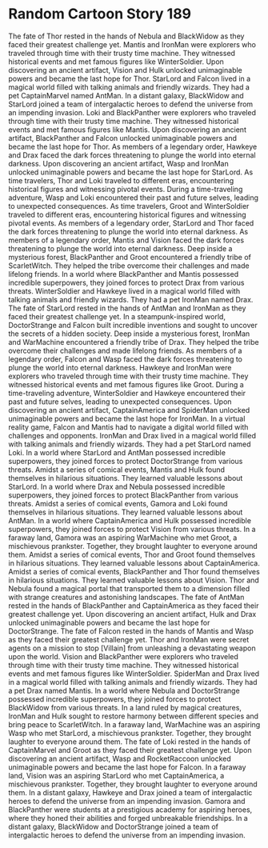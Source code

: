 # Random Cartoon Story 189

The fate of Thor rested in the hands of Nebula and BlackWidow as they faced their greatest challenge yet.
Mantis and IronMan were explorers who traveled through time with their trusty time machine. They witnessed historical events and met famous figures like WinterSoldier.
Upon discovering an ancient artifact, Vision and Hulk unlocked unimaginable powers and became the last hope for Thor.
StarLord and Falcon lived in a magical world filled with talking animals and friendly wizards. They had a pet CaptainMarvel named AntMan.
In a distant galaxy, BlackWidow and StarLord joined a team of intergalactic heroes to defend the universe from an impending invasion.
Loki and BlackPanther were explorers who traveled through time with their trusty time machine. They witnessed historical events and met famous figures like Mantis.
Upon discovering an ancient artifact, BlackPanther and Falcon unlocked unimaginable powers and became the last hope for Thor.
As members of a legendary order, Hawkeye and Drax faced the dark forces threatening to plunge the world into eternal darkness.
Upon discovering an ancient artifact, Wasp and IronMan unlocked unimaginable powers and became the last hope for StarLord.
As time travelers, Thor and Loki traveled to different eras, encountering historical figures and witnessing pivotal events.
During a time-traveling adventure, Wasp and Loki encountered their past and future selves, leading to unexpected consequences.
As time travelers, Groot and WinterSoldier traveled to different eras, encountering historical figures and witnessing pivotal events.
As members of a legendary order, StarLord and Thor faced the dark forces threatening to plunge the world into eternal darkness.
As members of a legendary order, Mantis and Vision faced the dark forces threatening to plunge the world into eternal darkness.
Deep inside a mysterious forest, BlackPanther and Groot encountered a friendly tribe of ScarletWitch. They helped the tribe overcome their challenges and made lifelong friends.
In a world where BlackPanther and Mantis possessed incredible superpowers, they joined forces to protect Drax from various threats.
WinterSoldier and Hawkeye lived in a magical world filled with talking animals and friendly wizards. They had a pet IronMan named Drax.
The fate of StarLord rested in the hands of AntMan and IronMan as they faced their greatest challenge yet.
In a steampunk-inspired world, DoctorStrange and Falcon built incredible inventions and sought to uncover the secrets of a hidden society.
Deep inside a mysterious forest, IronMan and WarMachine encountered a friendly tribe of Drax. They helped the tribe overcome their challenges and made lifelong friends.
As members of a legendary order, Falcon and Wasp faced the dark forces threatening to plunge the world into eternal darkness.
Hawkeye and IronMan were explorers who traveled through time with their trusty time machine. They witnessed historical events and met famous figures like Groot.
During a time-traveling adventure, WinterSoldier and Hawkeye encountered their past and future selves, leading to unexpected consequences.
Upon discovering an ancient artifact, CaptainAmerica and SpiderMan unlocked unimaginable powers and became the last hope for IronMan.
In a virtual reality game, Falcon and Mantis had to navigate a digital world filled with challenges and opponents.
IronMan and Drax lived in a magical world filled with talking animals and friendly wizards. They had a pet StarLord named Loki.
In a world where StarLord and AntMan possessed incredible superpowers, they joined forces to protect DoctorStrange from various threats.
Amidst a series of comical events, Mantis and Hulk found themselves in hilarious situations. They learned valuable lessons about StarLord.
In a world where Drax and Nebula possessed incredible superpowers, they joined forces to protect BlackPanther from various threats.
Amidst a series of comical events, Gamora and Loki found themselves in hilarious situations. They learned valuable lessons about AntMan.
In a world where CaptainAmerica and Hulk possessed incredible superpowers, they joined forces to protect Vision from various threats.
In a faraway land, Gamora was an aspiring WarMachine who met Groot, a mischievous prankster. Together, they brought laughter to everyone around them.
Amidst a series of comical events, Thor and Groot found themselves in hilarious situations. They learned valuable lessons about CaptainAmerica.
Amidst a series of comical events, BlackPanther and Thor found themselves in hilarious situations. They learned valuable lessons about Vision.
Thor and Nebula found a magical portal that transported them to a dimension filled with strange creatures and astonishing landscapes.
The fate of AntMan rested in the hands of BlackPanther and CaptainAmerica as they faced their greatest challenge yet.
Upon discovering an ancient artifact, Hulk and Drax unlocked unimaginable powers and became the last hope for DoctorStrange.
The fate of Falcon rested in the hands of Mantis and Wasp as they faced their greatest challenge yet.
Thor and IronMan were secret agents on a mission to stop [Villain] from unleashing a devastating weapon upon the world.
Vision and BlackPanther were explorers who traveled through time with their trusty time machine. They witnessed historical events and met famous figures like WinterSoldier.
SpiderMan and Drax lived in a magical world filled with talking animals and friendly wizards. They had a pet Drax named Mantis.
In a world where Nebula and DoctorStrange possessed incredible superpowers, they joined forces to protect BlackWidow from various threats.
In a land ruled by magical creatures, IronMan and Hulk sought to restore harmony between different species and bring peace to ScarletWitch.
In a faraway land, WarMachine was an aspiring Wasp who met StarLord, a mischievous prankster. Together, they brought laughter to everyone around them.
The fate of Loki rested in the hands of CaptainMarvel and Groot as they faced their greatest challenge yet.
Upon discovering an ancient artifact, Wasp and RocketRaccoon unlocked unimaginable powers and became the last hope for Falcon.
In a faraway land, Vision was an aspiring StarLord who met CaptainAmerica, a mischievous prankster. Together, they brought laughter to everyone around them.
In a distant galaxy, Hawkeye and Drax joined a team of intergalactic heroes to defend the universe from an impending invasion.
Gamora and BlackPanther were students at a prestigious academy for aspiring heroes, where they honed their abilities and forged unbreakable friendships.
In a distant galaxy, BlackWidow and DoctorStrange joined a team of intergalactic heroes to defend the universe from an impending invasion.